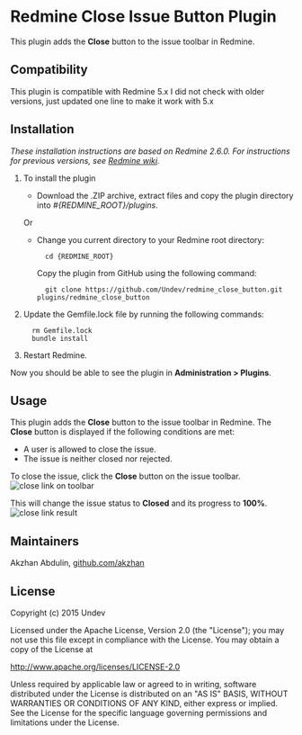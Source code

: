 # Redmine Close Issue Button Plugin

This plugin adds the **Close** button to the issue toolbar in Redmine.

## Compatibility

This plugin is compatible with Redmine 5.x
I did not check with older versions, just updated one line to make it work with 5.x

## Installation

*These installation instructions are based on Redmine 2.6.0. For instructions for previous versions, see [Redmine wiki](http://www.redmine.org/projects/redmine/wiki/Plugins).*

1. To install the plugin
    * Download the .ZIP archive, extract files and copy the plugin directory into *#{REDMINE_ROOT}/plugins*.
    
    Or

    * Change you current directory to your Redmine root directory:  

            cd {REDMINE_ROOT}
 
      Copy the plugin from GitHub using the following command:

            git clone https://github.com/Undev/redmine_close_button.git plugins/redmine_close_button

2. Update the Gemfile.lock file by running the following commands:  

         rm Gemfile.lock  
         bundle install

3. Restart Redmine.

Now you should be able to see the plugin in **Administration > Plugins**.
 
## Usage

This plugin adds the **Close** button to the issue toolbar in Redmine. The **Close** button is displayed if the following conditions are met:

* A user is allowed to close the issue.
* The issue is neither closed nor rejected.

To close the issue, click the **Close** button on the issue toolbar.
![close link on toolbar](close_button_1.PNG)

This will change the issue status to **Closed** and its progress to **100%**.
![close link result](close_button_2.PNG)

## Maintainers

Akzhan Abdulin, [github.com/akzhan](https://github.com/akzhan)

## License

Copyright (c) 2015 Undev

Licensed under the Apache License, Version 2.0 (the "License");
you may not use this file except in compliance with the License.
You may obtain a copy of the License at

http://www.apache.org/licenses/LICENSE-2.0

Unless required by applicable law or agreed to in writing, software
distributed under the License is distributed on an "AS IS" BASIS,
WITHOUT WARRANTIES OR CONDITIONS OF ANY KIND, either express or implied.
See the License for the specific language governing permissions and
limitations under the License.

